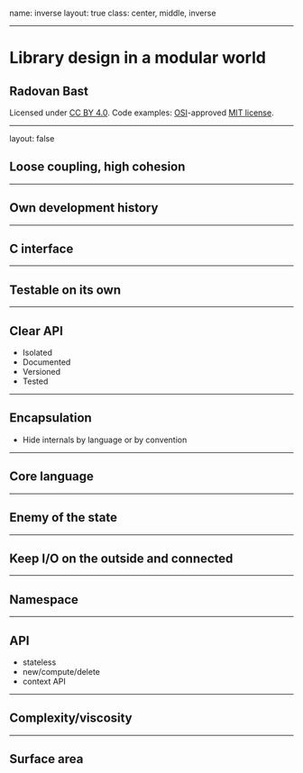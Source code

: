 name: inverse
layout: true
class: center, middle, inverse

---

# Library design in a modular world

## Radovan Bast

Licensed under [CC BY 4.0](https://creativecommons.org/licenses/by/4.0/).
Code examples: [OSI](http://opensource.org)-approved [MIT license](http://opensource.org/licenses/mit-license.html).

---

layout: false

## Loose coupling, high cohesion

---

## Own development history

---

## C interface

---

## Testable on its own

---

## Clear API

- Isolated
- Documented
- Versioned
- Tested

---

## Encapsulation

- Hide internals by language or by convention

---

## Core language

---

## Enemy of the state

---

## Keep I/O on the outside and connected

---

## Namespace

---

## API

- stateless
- new/compute/delete
- context API

---

## Complexity/viscosity

---

## Surface area
